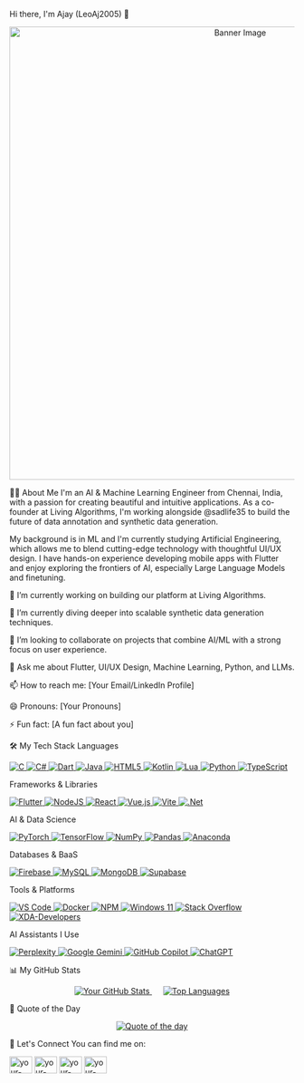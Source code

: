 Hi there, I'm Ajay (LeoAj2005) 👋
<p align="center">
<a href="https://www.google.com/search?q=https://github.com/LeoAj2005">
<img src="https://www.google.com/search?q=https://user-images.githubusercontent.com/74038190/225813708-98b745f2-7d22-48cf-9150-083f1b00d6c9.gif" alt="Banner Image" width="800"/>
</a>
</p>

👨‍💻 About Me
I'm an AI & Machine Learning Engineer from Chennai, India, with a passion for creating beautiful and intuitive applications. As a co-founder at Living Algorithms, I'm working alongside @sadlife35 to build the future of data annotation and synthetic data generation.

My background is in ML and I'm currently studying Artificial Engineering, which allows me to blend cutting-edge technology with thoughtful UI/UX design. I have hands-on experience developing mobile apps with Flutter and enjoy exploring the frontiers of AI, especially Large Language Models and finetuning.

🔭 I’m currently working on building our platform at Living Algorithms.

🌱 I’m currently diving deeper into scalable synthetic data generation techniques.

👯 I’m looking to collaborate on projects that combine AI/ML with a strong focus on user experience.

💬 Ask me about Flutter, UI/UX Design, Machine Learning, Python, and LLMs.

📫 How to reach me: [Your Email/LinkedIn Profile]

😄 Pronouns: [Your Pronouns]

⚡ Fun fact: [A fun fact about you]

🛠️ My Tech Stack
Languages
<p align="left">
<a href="https://www.cprogramming.com/" target="_blank" rel="noreferrer"> <img src="https://img.shields.io/badge/c-%2300599C.svg?style=for-the-badge&logo=c&logoColor=white" alt="C"/> </a>
<a href="https://www.google.com/search?q=https://docs.microsoft.com/en-us/dotnet/csharp/" target="_blank" rel="noreferrer"> <img src="https://img.shields.io/badge/c%23-%23239120.svg?style=for-the-badge&logo=csharp&logoColor=white" alt="C#"/> </a>
<a href="https://dart.dev" target="_blank" rel="noreferrer"> <img src="https://img.shields.io/badge/dart-%230175C2.svg?style=for-the-badge&logo=dart&logoColor=white" alt="Dart"/> </a>
<a href="https://www.java.com" target="_blank" rel="noreferrer"> <img src="https://img.shields.io/badge/java-%23ED8B00.svg?style=for-the-badge&logo=openjdk&logoColor=white" alt="Java"/> </a>
<a href="https://www.w3.org/html/" target="_blank" rel="noreferrer"> <img src="https://img.shields.io/badge/html5-%23E34F26.svg?style=for-the-badge&logo=html5&logoColor=white" alt="HTML5"/> </a>
<a href="https://kotlinlang.org" target="_blank" rel="noreferrer"> <img src="https://img.shields.io/badge/kotlin-%237F52FF.svg?style=for-the-badge&logo=kotlin&logoColor=white" alt="Kotlin"/> </a>
<a href="https://www.lua.org" target="_blank" rel="noreferrer"> <img src="https://img.shields.io/badge/lua-%232C2D72.svg?style=for-the-badge&logo=lua&logoColor=white" alt="Lua"/> </a>
<a href="https://www.python.org" target="_blank" rel="noreferrer"> <img src="https://img.shields.io/badge/python-3670A0?style=for-the-badge&logo=python&logoColor=ffdd54" alt="Python"/> </a>
<a href="https://www.typescriptlang.org/" target="_blank" rel="noreferrer"> <img src="https://img.shields.io/badge/typescript-%23007ACC.svg?style=for-the-badge&logo=typescript&logoColor=white" alt="TypeScript"/> </a>
</p>

Frameworks & Libraries
<p align="left">
<a href="https://flutter.dev" target="_blank" rel="noreferrer"> <img src="https://img.shields.io/badge/Flutter-%2302569B.svg?style=for-the-badge&logo=Flutter&logoColor=white" alt="Flutter"/> </a>
<a href="https://nodejs.org" target="_blank" rel="noreferrer"> <img src="https://img.shields.io/badge/node.js-6DA55F?style=for-the-badge&logo=node.js&logoColor=white" alt="NodeJS"/> </a>
<a href="https://reactjs.org/" target="_blank" rel="noreferrer"> <img src="https://img.shields.io/badge/react-%2320232a.svg?style=for-the-badge&logo=react&logoColor=%2361DAFB" alt="React"/> </a>
<a href="https://vuejs.org/" target="_blank" rel="noreferrer"> <img src="https://img.shields.io/badge/vuejs-%2335495e.svg?style=for-the-badge&logo=vuedotjs&logoColor=%234FC08D" alt="Vue.js"/> </a>
<a href="https://vitejs.dev/" target="_blank" rel="noreferrer"> <img src="https://img.shields.io/badge/vite-%23646CFF.svg?style=for-the-badge&logo=vite&logoColor=white" alt="Vite"/> </a>
<a href="https://dotnet.microsoft.com/" target="_blank" rel="noreferrer"> <img src="https://img.shields.io/badge/.NET-5C2D91?style=for-the-badge&logo=.net&logoColor=white" alt=".Net"/> </a>
</p>

AI & Data Science
<p align="left">
<a href="https://pytorch.org/" target="_blank" rel="noreferrer"> <img src="https://img.shields.io/badge/PyTorch-%23EE4C2C.svg?style=for-the-badge&logo=PyTorch&logoColor=white" alt="PyTorch"/> </a>
<a href="https://www.tensorflow.org" target="_blank" rel="noreferrer"> <img src="https://img.shields.io/badge/TensorFlow-%23FF6F00.svg?style=for-the-badge&logo=TensorFlow&logoColor=white" alt="TensorFlow"/> </a>
<a href="https://numpy.org/" target="_blank" rel="noreferrer"> <img src="https://img.shields.io/badge/numpy-%23013243.svg?style=for-the-badge&logo=numpy&logoColor=white" alt="NumPy"/> </a>
<a href="https://pandas.pydata.org/" target="_blank" rel="noreferrer"> <img src="https://img.shields.io/badge/pandas-%23150458.svg?style=for-the-badge&logo=pandas&logoColor=white" alt="Pandas"/> </a>
<a href="https://www.anaconda.com/" target="_blank" rel="noreferrer"> <img src="https://img.shields.io/badge/Anaconda-%2344A833.svg?style=for-the-badge&logo=anaconda&logoColor=white" alt="Anaconda"/> </a>
</p>

Databases & BaaS
<p align="left">
<a href="https://firebase.google.com/" target="_blank" rel="noreferrer"> <img src="https://img.shields.io/badge/firebase-a08021?style=for-the-badge&logo=firebase&logoColor=ffcd34" alt="Firebase"/> </a>
<a href="https://www.mysql.com/" target="_blank" rel="noreferrer"> <img src="https://img.shields.io/badge/mysql-4479A1.svg?style=for-the-badge&logo=mysql&logoColor=white" alt="MySQL"/> </a>
<a href="https://www.mongodb.com/" target="_blank" rel="noreferrer"> <img src="https://img.shields.io/badge/MongoDB-%234ea94b.svg?style=for-the-badge&logo=mongodb&logoColor=white" alt="MongoDB"/> </a>
<a href="https://supabase.io/" target="_blank" rel="noreferrer"> <img src="https://img.shields.io/badge/Supabase-3ECF8E?style=for-the-badge&logo=supabase&logoColor=white" alt="Supabase"/> </a>
</p>

Tools & Platforms
<p align="left">
<a href="https://code.visualstudio.com/" target="_blank" rel="noreferrer"> <img src="https://img.shields.io/badge/Visual%20Studio%20Code-0078d7.svg?style=for-the-badge&logo=visual-studio-code&logoColor=white" alt="VS Code"/> </a>
<a href="https://www.docker.com/" target="_blank" rel="noreferrer"> <img src="https://img.shields.io/badge/docker-%230db7ed.svg?style=for-the-badge&logo=docker&logoColor=white" alt="Docker"/> </a>
<a href="https://www.npmjs.com/" target="_blank" rel="noreferrer"> <img src="https://img.shields.io/badge/NPM-%23CB3837.svg?style=for-the-badge&logo=npm&logoColor=white" alt="NPM"/> </a>
<a href="https://www.microsoft.com/en-us/windows/windows-11" target="_blank" rel="noreferrer"> <img src="https://img.shields.io/badge/Windows%2011-%230079d5.svg?style=for-the-badge&logo=Windows%2011&logoColor=white" alt="Windows 11"/> </a>
<a href="https://stackoverflow.com/" target="_blank" rel="noreferrer"> <img src="https://img.shields.io/badge/-Stackoverflow-FE7A16?style=for-the-badge&logo=stack-overflow&logoColor=white" alt="Stack Overflow"/> </a>
<a href="https://www.xda-developers.com/" target="_blank" rel="noreferrer"> <img src="https://img.shields.io/badge/XDA--Developers-%23AC6E2F.svg?style=for-the-badge&logo=XDA-Developers&logoColor=white" alt="XDA-Developers"/> </a>
</p>

AI Assistants I Use
<p align="left">
<a href="https://www.perplexity.ai/" target="_blank" rel="noreferrer"> <img src="https://img.shields.io/badge/perplexity-000000?style=for-the-badge&logo=perplexity&logoColor=088F8F" alt="Perplexity"/> </a>
<a href="https://gemini.google.com/" target="_blank" rel="noreferrer"> <img src="https://img.shields.io/badge/google%20gemini-8E75B2?style=for-the-badge&logo=google%20gemini&logoColor=white" alt="Google Gemini"/> </a>
<a href="https://github.com/features/copilot" target="_blank" rel="noreferrer"> <img src="https://img.shields.io/badge/github_copilot-8957E5?style=for-the-badge&logo=github-copilot&logoColor=white" alt="GitHub Copilot"/> </a>
<a href="https://chat.openai.com/" target="_blank" rel="noreferrer"> <img src="https://img.shields.io/badge/chatGPT-74aa9c?style=for-the-badge&logo=openai&logoColor=white" alt="ChatGPT"/> </a>
</p>

📊 My GitHub Stats
<p align="center">
<a href="https://github.com/anuraghazra/github-readme-stats">
<img src="https://www.google.com/search?q=https://github-readme-stats.vercel.app/api%3Fusername%3DLeoAj2005%26show_icons%3Dtrue%26theme%3Dradical" alt="Your GitHub Stats" />
</a>
&nbsp;&nbsp;&nbsp;&nbsp;
<a href="https://github.com/anuraghazra/github-readme-stats">
<img src="https://www.google.com/search?q=https://github-readme-stats.vercel.app/api/top-langs/%3Fusername%3DLeoAj2005%26layout%3Dcompact%26theme%3Dradical" alt="Top Languages" />
</a>
</p>

📜 Quote of the Day
<p align="center">
<a href="https://github.com/PiyushSuthar/github-readme-quotes">
<img src="https://github-readme-quotes-bay.vercel.app/quote?theme=cobalt&animation=default&layout=socrates&font=PixelifySans&quoteType=quote-for-the-day&bgColor=black&fontColor=black" alt="Quote of the day" />
</a>
</p>

🤝 Let's Connect
You can find me on:

<p align="left">
<a href="https://www.google.com/search?q=https://linkedin.com/in/your-linkedin-username" target="_blank"><img align="center" src="https://www.google.com/search?q=https://raw.githubusercontent.com/rahuldkjain/github-profile-readme-generator/master/src/images/icons/Social/linked-in-alt.svg" alt="your-linkedin-username" height="30" width="40" /></a>
<a href="https://www.google.com/search?q=https://twitter.com/your-twitter-username" target="_blank"><img align="center" src="https://www.google.com/search?q=https://raw.githubusercontent.com/rahuldkjain/github-profile-readme-generator/master/src/images/icons/Social/twitter.svg" alt="your-twitter-username" height="30" width="40" /></a>
<a href="https://www.google.com/search?q=https://instagram.com/your-instagram-username" target="_blank"><img align="center" src="https://www.google.com/search?q=https://raw.githubusercontent.com/rahuldkjain/github-profile-readme-generator/master/src/images/icons/Social/instagram.svg" alt="your-instagram-username" height="30" width="40" /></a>
<a href="https://www.google.com/search?q=https://dev.to/your-devto-username" target="_blank"><img align="center" src="https://www.google.com/search?q=https://raw.githubusercontent.com/rahuldkjain/github-profile-readme-generator/master/src/images/icons/Social/devto.svg" alt="your-devto-username" height="30" width="40" /></a>
</p>
